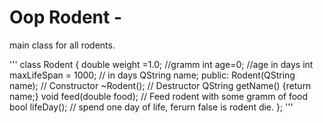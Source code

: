 # Oop Rodent  -
main class for all rodents.

'''
class Rodent
{
    double weight =1.0; //gramm
    int age=0; //age in days
    int maxLifeSpan = 1000; // in days
    QString name;
public:
    Rodent(QString name); // Constructor
   ~Rodent(); // Destructor
    QString getName() {return name;}
    void feed(double food); // Feed rodent with some gramm of food
    bool lifeDay(); // spend one day of life, ferurn false is rodent die.
};
'''
